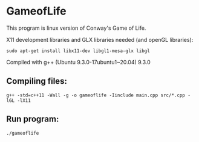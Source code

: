 # GameofLife

This program is linux version of Conway's Game of Life.

X11 development libraries and GLX libraries needed (and openGL libraries): 

    sudo apt-get install libx11-dev libgl1-mesa-glx libgl

Compiled with g++ (Ubuntu 9.3.0-17ubuntu1~20.04) 9.3.0

## Compiling files:

    g++ -std=c++11 -Wall -g -o gameoflife -Iinclude main.cpp src/*.cpp -lGL -lX11

## Run program:

    ./gameoflife
